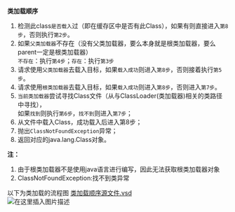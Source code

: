 **类加载顺序**
 1. 检测此class`是否载入`过（即在缓存区中是否有此Class），如果有则直接进入`第8步`，否则执行`第2步`。  
 2. 如果`父类加载器`不存在（没有父类加载器，要么本身就是根类加载器，要么parent一定是根类加载器）  
    `不存在`：执行`第4步`；`存在`：执行`第3步`   
 3. 请求使用`父类加载器`去载入目标，如果`载入成功`则进入`第8步`，否则接着执行`第5步`。  
 4. 请求使用`根类加载器`去载入目标，如果`载入成功`则进入`第8步`，否则进入`第7步`。  
 5. `当前类加载器`尝试寻找Class文件（从与ClassLoader(类加载器)相关的类路径中寻找），  
    如果`找到`则执行`第6步`，`找不到`则进入`第7步`；  
 6. 从文件中载入Class，成功载入后进入第8步；
 7. 抛出`ClassNotFoundException`异常；
 8. 返回对应的java.lang.Class对象。
 
**注：**
 1.  由于根类加载器不是使用java语言进行编写，因此无法获取根类加载器对象
 2.  ClassNotFoundException:找不到类异常

 以下为类加载的流程图
 [类加载顺序源文件.vsd](http://pp9nh2z91.bkt.clouddn.com/%E7%B1%BB%E5%8A%A0%E8%BD%BD%E9%A1%BA%E5%BA%8F.vsd)  
![在这里插入图片描述](https://img-blog.csdnimg.cn/20190425100232601.png?x-oss-process=image/watermark,type_ZmFuZ3poZW5naGVpdGk,shadow_10,text_aHR0cHM6Ly9ibG9nLmNzZG4ubmV0L3FxXzI1NTk4NDUz,size_16,color_FFFFFF,t_70)  
